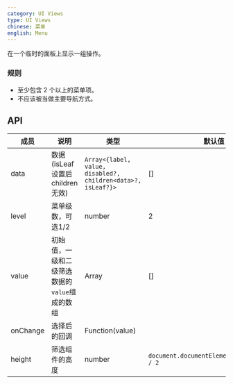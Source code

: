 ```yaml
---
category: UI Views
type: UI Views
chinese: 菜单
english: Menu
---
```


在一个临时的面板上显示一组操作。

### 规则
- 至少包含 2 个以上的菜单项。
- 不应该被当做主要导航方式。

## API

| 成员        | 说明           | 类型        | 默认值       |
|------------|----------------|-------------|--------------|
| data    |  数据(isLeaf设置后children无效)  | `Array<{label, value, disabled?, children<data>?, isLeaf?}>` | [] |
| level    |  菜单级数，可选1/2  | number  | 2 |
| value    |  初始值，一级和二级筛选数据的`value`组成的数组  | Array | [] |
| onChange    |   选择后的回调     | Function(value)  |  |
| height    |   筛选组件的高度   | number  | `document.documentElement.clientHeight / 2` |
